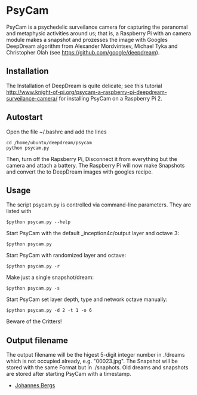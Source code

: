 PsyCam
============

PsyCam is a psychedelic surveilance camera for capturing the paranomal
and metaphysic activities around us; that is, a Raspberry Pi with
an camera module makes a snapshot and prozesses the image with Googles
DeepDream algorithm from Alexander Mordvintsev, Michael Tyka and
Christopher Olah (see https://github.com/google/deepdream).

Installation
-------------------------------

The Installation of DeepDream is quite delicate; see this tutorial
http://www.knight-of-pi.org/psycam-a-raspberry-pi-deepdream-surveilance-camera/
for installing PsyCam on a Raspberry Pi 2.

Autostart
--------------------------------
Open the file ~/.bashrc and add the lines

    cd /home/ubuntu/deepdream/psycam
    python psycam.py

Then, turn off the Rapsberry Pi, Disconnect it from everything but the camera and attach a battery.
The Raspberry Pi will now make Snapshots and convert the to DeepDream images with googles recipe.

Usage
-----------------------------------
The script psycam.py is controlled via command-line parameters. They are listed with

    $python psycam.py --help

Start PsyCam with the default _inception4c/output layer and octave 3:

    $python psycam.py

Start PsyCam with randomized layer and octave:

    $python psycam.py -r

Make just a single snapshot/dream:

    $python psycam.py -s

Start PsyCam set layer depth, type and network octave manually:

    $python psycam.py -d 2 -t 1 -o 6

Beware of the Critters!

Output filename
--------------------------------
The output filename will be the higest 5-digit integer number in ./dreams which
is not occupied already, e.g. "00023.jpg". The Snapshot will be stored with the same Format but in
./snaphots. Old dreams and snapshots are stored after starting PsyCam with a timestamp.

* [Johannes Bergs](mailto:jo@knight-of-pi.org)
